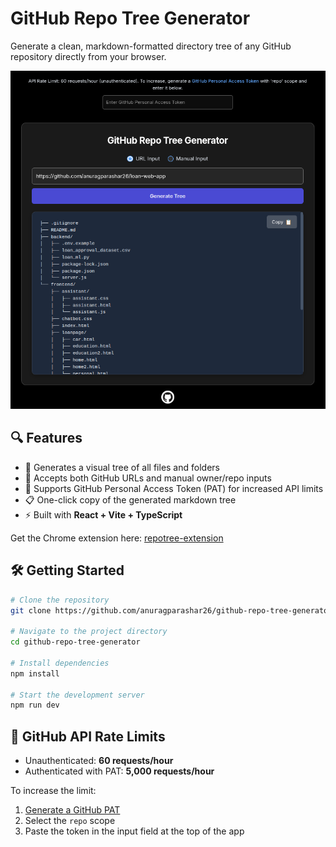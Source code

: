 # GitHub Repo Tree Generator

Generate a clean, markdown-formatted directory tree of any GitHub repository directly from your browser.

![Demo Screenshot](assets/demo.png)

## 🔍 Features

- 🌲 Generates a visual tree of all files and folders
- 🔗 Accepts both GitHub URLs and manual owner/repo inputs
- 🔐 Supports GitHub Personal Access Token (PAT) for increased API limits
- 📋 One-click copy of the generated markdown tree
- ⚡ Built with **React + Vite + TypeScript**

Get the Chrome extension here: [repotree-extension](https://github.com/anuragparashar26/repotree-extension)

## 🛠️ Getting Started

```bash
# Clone the repository
git clone https://github.com/anuragparashar26/github-repo-tree-generator.git

# Navigate to the project directory
cd github-repo-tree-generator

# Install dependencies
npm install

# Start the development server
npm run dev
```

## 🔐 GitHub API Rate Limits

- Unauthenticated: **60 requests/hour**
- Authenticated with PAT: **5,000 requests/hour**

To increase the limit:

1. [Generate a GitHub PAT](https://github.com/settings/tokens?type=beta)
2. Select the `repo` scope
3. Paste the token in the input field at the top of the app
